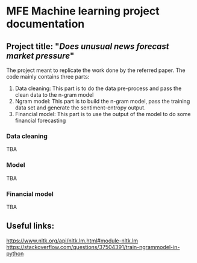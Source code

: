 MFE Machine learning  project documentation
================================================

## Project title: "***Does unusual news forecast market pressure***"
The project meant to replicate the work done by the referred paper. The code mainly contains three parts:
1. Data cleaning: This part is to do the data pre-process and pass the clean data to the n-gram model
2. Ngram model: This part is to build the n-gram model, pass the training data set and generate the sentiment-entropy output.
3. Financial model: This part is to use the output of the model to do some financial forecasting


### Data cleaning
TBA
### Model
TBA
### Financial model
TBA


## Useful links:
https://www.nltk.org/api/nltk.lm.html#module-nltk.lm
https://stackoverflow.com/questions/37504391/train-ngrammodel-in-python
